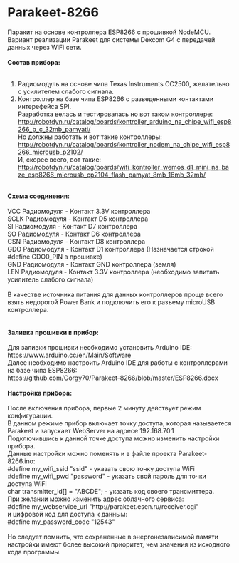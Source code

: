 # Parakeet-8266
Паракит на основе контроллера ESP8266 с прошивкой NodeMCU.<br>
Вариант реализации Parakeet для системы Dexcom G4 с передачей данных через WiFi сети.<br>
<br>
<b>Состав прибора:</b><br>
<br>
1. Радиомодуль на основе чипа Texas Instruments CC2500, желательно с усилителем слабого сигнала.<br>
2. Контроллер на базе чипа ESP8266 с разведенными контактами интерефейса SPI.<br>
Разработка велась и тестировалась но вот таком контроллере:<br>
http://robotdyn.ru/catalog/boards/kontroller_arduino_na_chipe_wifi_esp8266_b_c_32mb_pamyati/ <br>
Но должны работать и вот такие контроллеры:<br>
http://robotdyn.ru/catalog/boards/kontroller_nodem_na_chipe_wifi_esp8266_microusb_p2102/ <br>
И, скорее всего, вот такие:<br>
http://robotdyn.ru/catalog/boards/wifi_kontroller_wemos_d1_mini_na_baze_esp8266_microusb_cp2104_flash_pamyat_8mb_16mb_32mb/ <br>
<br>
<b>Схема соединения:</b><br>
<br>
VCC Радиомодуля - Контакт 3.3V контроллера<br>
SCLK Радиомодуля - Контакт D5 контроллера<br>
SI Радиомодуля - Контакт D7 контроллера<br>
SO Радиомодуля - Контакт D6 контроллера<br>
CSN Радиомодуля - Контакт D8 контроллера<br>
GDO Радиомодуля - Контакт D1 контроллера (Назначается строкой #define GDO0_PIN в прошивке)<br>
GND Радиомодуля - Контакт GND контроллера (земля)<br>
LEN Радиомодуля - Контакт 3.3V контроллера (необходимо запитать усилитель слабого сигнала)<br>
<br>
В качестве источника питания для данных контроллеров проще всего взять недорогой Power Bank и подключить его к разъему microUSB контроллера.<br>
<br>
<br>
<b>Заливка прошивки в прибор:</b><br>
<br>
Для заливки прошивки необходимо установить Arduino IDE:<br>
https://www.arduino.cc/en/Main/Software
<br>
Далее необходимо настроить Arduino IDE для работы с контроллерами на базе чипа ESP8266:<br>
https://github.com/Gorgy70/Parakeet-8266/blob/master/ESP8266.docx
<br>
<br>
<b>Настройка прибора:</b><br>
<br>
После включения прибора, первые 2 минуту действует режим конфигурации.<br>
В данном режиме прибор включает точку доступа, которая называетеся Parakeet и запускает WebServer на адресе 192.168.70.1<br>
Подключившись к данной точке доступа можно изменить настройки прибора.<br>
Данные настройки можно поменять и в файле проекта Parakeet-8266.ino:<br>
#define my_wifi_ssid         "ssid" - указать свою точку доступа WiFi<br>
#define my_wifi_pwd          "password" - указать свой пароль для точки доступа WiFi<br>
char transmitter_id[] = "ABCDE"; - указать код своего трансмиттера.<br>
При желании можно изменить адрес облачного сервиса:<br>
#define my_webservice_url    "http://parakeet.esen.ru/receiver.cgi"<br>
и цифровой код для доступа к данным:<br>
#define my_password_code     "12543"<br>
<br>
Но следует помнить, что сохраненные в энергонезависимой памяти настройки имеют более высокий приоритет, чем значения из исходного кода программы.<br>

